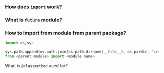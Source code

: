 ### How does `import` work?

### What is `future` module?

### How to import from module from parent package?
```python
import os,sys

sys.path.append(os.path.join(os.path.dirname(__file__), os.pardir, 'src'))
from <parent module> import <module name>
```

What is `@classmethod` used for?